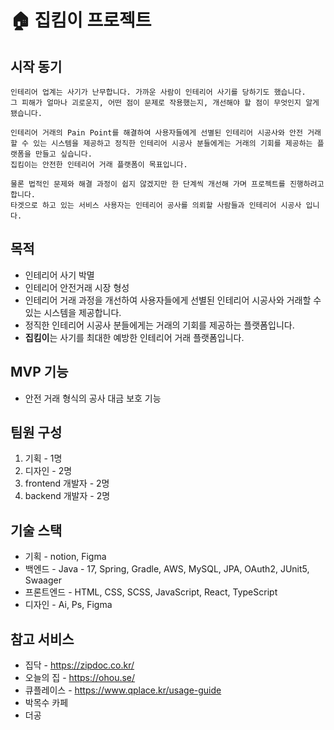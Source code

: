 # 🏠 집킴이 프로젝트

## 시작 동기
    
    인테리어 업계는 사기가 난무합니다. 가까운 사람이 인테리어 사기를 당하기도 했습니다.
    그 피해가 얼마나 괴로운지, 어떤 점이 문제로 작용했는지, 개선해야 할 점이 무엇인지 알게 됐습니다.
    
    인테리어 거래의 Pain Point를 해결하여 사용자들에게 선별된 인테리어 시공사와 안전 거래할 수 있는 시스템을 제공하고 정직한 인테리어 시공사 분들에게는 거래의 기회를 제공하는 플랫폼을 만들고 싶습니다. 
    집킴이는 안전한 인테리어 거래 플랫폼이 목표입니다.
    
    물론 법적인 문제와 해결 과정이 쉽지 않겠지만 한 단계씩 개선해 가며 프로젝트를 진행하려고 합니다.
    타겟으로 하고 있는 서비스 사용자는 인테리어 공사를 의뢰할 사람들과 인테리어 시공사 입니다.
    
## 목적

- 인테리어 사기 박멸
- 인테리어 안전거래 시장 형성
- 인테리어 거래 과정을 개선하여 사용자들에게 선별된 인테리어 시공사와 거래할 수 있는 시스템을 제공합니다.
- 정직한 인테리어 시공사 분들에게는 거래의 기회를 제공하는 플랫폼입니다.
- **집킴이**는 사기를 최대한 예방한 인테리어 거래 플랫폼입니다.


## MVP 기능
- 안전 거래 형식의 공사 대금 보호 기능  


## 팀원 구성
1. 기획 - 1명
2. 디자인 - 2명
3. frontend 개발자 - 2명
4. backend 개발자 - 2명


## 기술 스택

- 기획 - notion, Figma
- 백엔드 - Java - 17, Spring, Gradle, AWS, MySQL, JPA, OAuth2, JUnit5, Swaager
- 프론트엔드 - HTML, CSS, SCSS, JavaScript, React, TypeScript
- 디자인 - Ai, Ps, Figma


## 참고 서비스

- 집닥 - https://zipdoc.co.kr/
- 오늘의 집 - https://ohou.se/
- 큐플레이스 - https://www.qplace.kr/usage-guide
- 박목수 카페
- 더공
